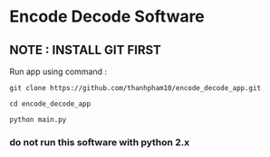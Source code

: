# Encode Decode Software

## NOTE : INSTALL GIT FIRST 

Run app using command :
```
git clone https://github.com/thanhpham10/encode_decode_app.git
```
```
cd encode_decode_app
```
```
python main.py
```

### __do not run this software with python 2.x__


